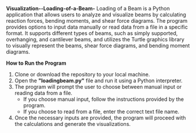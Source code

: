 **Visualization--Loading-of-a-Beam-**
Loading of a Beam is a Python application that allows users to analyze and visualize beams by calculating reaction forces, bending moments, and shear force diagrams. The program provides options to input data manually or read data from a file in a specific format. It supports different types of beams, such as simply supported, overhanging, and cantilever beams, and utilizes the Turtle graphics library to visually represent the beams, shear force diagrams, and bending moment diagrams.

**How to Run the Program**
1. Clone or download the repository to your local machine.
2. Open the **"loadingbeam.py"** file and run it using a Python interpreter.
3. The program will prompt the user to choose between manual input or reading data from a file.
     - If you choose manual input, follow the instructions provided by the program.
     - If you choose to read from a file, enter the correct text file name.
6. Once the necessary inputs are provided, the program will proceed with the calculations and generate the visualizations.
